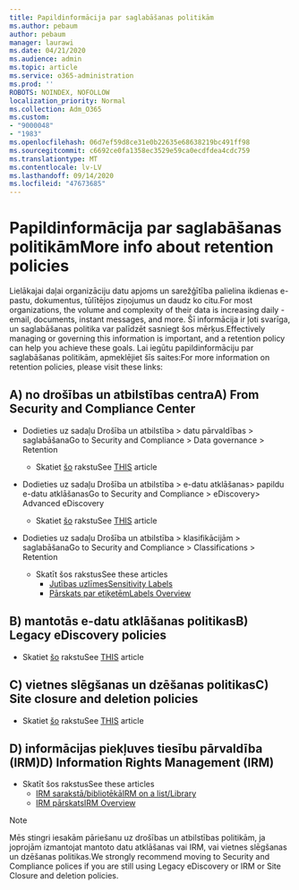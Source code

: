 ```yaml
---
title: Papildinformācija par saglabāšanas politikām
ms.author: pebaum
author: pebaum
manager: laurawi
ms.date: 04/21/2020
ms.audience: admin
ms.topic: article
ms.service: o365-administration
ms.prod: ''
ROBOTS: NOINDEX, NOFOLLOW
localization_priority: Normal
ms.collection: Adm_O365
ms.custom:
- "9000048"
- "1983"
ms.openlocfilehash: 06d7ef59d8ce31e0b22635e68638219bc491ff98
ms.sourcegitcommit: c6692ce0fa1358ec3529e59ca0ecdfdea4cdc759
ms.translationtype: MT
ms.contentlocale: lv-LV
ms.lasthandoff: 09/14/2020
ms.locfileid: "47673685"
---
```

# <a name="more-info-about-retention-policies"></a><span data-ttu-id="d219d-102">Papildinformācija par saglabāšanas politikām</span><span class="sxs-lookup"><span data-stu-id="d219d-102">More info about retention policies</span></span>

<span data-ttu-id="d219d-103">Lielākajai daļai organizāciju datu apjoms un sarežģītība palielina ikdienas e-pastu, dokumentus, tūlītējos ziņojumus un daudz ko citu.</span><span class="sxs-lookup"><span data-stu-id="d219d-103">For most organizations, the volume and complexity of their data is increasing daily - email, documents, instant messages, and more.</span></span> <span data-ttu-id="d219d-104">Šī informācija ir ļoti svarīga, un saglabāšanas politika var palīdzēt sasniegt šos mērķus.</span><span class="sxs-lookup"><span data-stu-id="d219d-104">Effectively managing or governing this information is important, and a retention policy can help you achieve these goals.</span></span> <span data-ttu-id="d219d-105">Lai iegūtu papildinformāciju par saglabāšanas politikām, apmeklējiet šīs saites:</span><span class="sxs-lookup"><span data-stu-id="d219d-105">For more information on retention policies, please visit these links:</span></span>

## <a name="a-from-security-and-compliance-center"></a><span data-ttu-id="d219d-106">A) no drošības un atbilstības centra</span><span class="sxs-lookup"><span data-stu-id="d219d-106">A) From Security and Compliance Center</span></span>

- <span data-ttu-id="d219d-107">Dodieties uz sadaļu Drošība un atbilstība > datu pārvaldības > saglabāšana</span><span class="sxs-lookup"><span data-stu-id="d219d-107">Go to Security and Compliance > Data governance > Retention</span></span>
  - <span data-ttu-id="d219d-108">Skatiet [šo](https://docs.microsoft.com/microsoft-365/compliance/retention-policies) rakstu</span><span class="sxs-lookup"><span data-stu-id="d219d-108">See [THIS](https://docs.microsoft.com/microsoft-365/compliance/retention-policies) article</span></span>

- <span data-ttu-id="d219d-109">Dodieties uz sadaļu Drošība un atbilstība > e-datu atklāšanas> papildu e-datu atklāšanas</span><span class="sxs-lookup"><span data-stu-id="d219d-109">Go to Security and Compliance > eDiscovery> Advanced eDiscovery</span></span> 
  - <span data-ttu-id="d219d-110">Skatiet [šo](https://docs.microsoft.com/microsoft-365/compliance/ediscovery-cases) rakstu</span><span class="sxs-lookup"><span data-stu-id="d219d-110">See [THIS](https://docs.microsoft.com/microsoft-365/compliance/ediscovery-cases) article</span></span>

- <span data-ttu-id="d219d-111">Dodieties uz sadaļu Drošība un atbilstība > klasifikācijām > saglabāšana</span><span class="sxs-lookup"><span data-stu-id="d219d-111">Go to Security and Compliance > Classifications > Retention</span></span>
  - <span data-ttu-id="d219d-112">Skatīt šos rakstus</span><span class="sxs-lookup"><span data-stu-id="d219d-112">See these articles</span></span>
    - [<span data-ttu-id="d219d-113">Jutības uzlīmes</span><span class="sxs-lookup"><span data-stu-id="d219d-113">Sensitivity Labels</span></span>](https://docs.microsoft.com/microsoft-365/compliance/sensitivity-labels)
    - [<span data-ttu-id="d219d-114">Pārskats par etiķetēm</span><span class="sxs-lookup"><span data-stu-id="d219d-114">Labels Overview</span></span>](https://docs.microsoft.com/microsoft-365/compliance/labels)

## <a name="b-legacy-ediscovery-policies"></a><span data-ttu-id="d219d-115">B) mantotās e-datu atklāšanas politikas</span><span class="sxs-lookup"><span data-stu-id="d219d-115">B) Legacy eDiscovery policies</span></span>

- <span data-ttu-id="d219d-116">Skatiet [šo](https://support.office.com/article/Set-up-an-eDiscovery-Center-in-SharePoint-Online-A18F8975-AA7F-43B4-A7D6-001D14744D8E) rakstu</span><span class="sxs-lookup"><span data-stu-id="d219d-116">See [THIS](https://support.office.com/article/Set-up-an-eDiscovery-Center-in-SharePoint-Online-A18F8975-AA7F-43B4-A7D6-001D14744D8E) article</span></span>

## <a name="c-site-closure-and-deletion-policies"></a><span data-ttu-id="d219d-117">C) vietnes slēgšanas un dzēšanas politikas</span><span class="sxs-lookup"><span data-stu-id="d219d-117">C) Site closure and deletion policies</span></span>

- <span data-ttu-id="d219d-118">Skatiet [šo](https://support.office.com/article/Use-policies-for-site-closure-and-deletion-A8280D82-27FD-48C5-9ADF-8A5431208BA5) rakstu</span><span class="sxs-lookup"><span data-stu-id="d219d-118">See [THIS](https://support.office.com/article/Use-policies-for-site-closure-and-deletion-A8280D82-27FD-48C5-9ADF-8A5431208BA5) article</span></span>  

## <a name="d-information-rights-management-irm"></a><span data-ttu-id="d219d-119">D) informācijas piekļuves tiesību pārvaldība (IRM)</span><span class="sxs-lookup"><span data-stu-id="d219d-119">D) Information Rights Management (IRM)</span></span>

- <span data-ttu-id="d219d-120">Skatīt šos rakstus</span><span class="sxs-lookup"><span data-stu-id="d219d-120">See these articles</span></span>
  - [<span data-ttu-id="d219d-121">IRM sarakstā/bibliotēkā</span><span class="sxs-lookup"><span data-stu-id="d219d-121">IRM on a list/Library</span></span>](https://support.office.com/article/apply-information-rights-management-to-a-list-or-library-3bdb5c4e-94fc-4741-b02f-4e7cc3c54aa1)
  - [<span data-ttu-id="d219d-122">IRM pārskats</span><span class="sxs-lookup"><span data-stu-id="d219d-122">IRM Overview</span></span>](https://support.office.com/article/create-and-apply-information-management-policies-eb501fe9-2ef6-4150-945a-65a6451ee9e9)

> [!Note]
> <span data-ttu-id="d219d-123">Mēs stingri iesakām pāriešanu uz drošības un atbilstības politikām, ja joprojām izmantojat mantoto datu atklāšanas vai IRM, vai vietnes slēgšanas un dzēšanas politikas.</span><span class="sxs-lookup"><span data-stu-id="d219d-123">We strongly recommend moving to Security and Compliance polices if you are still using Legacy eDiscovery or IRM or Site Closure and deletion policies.</span></span>

